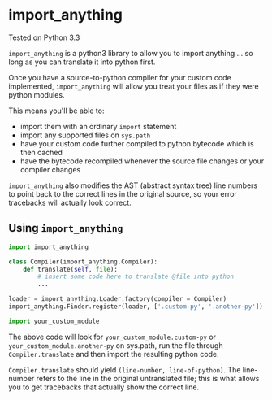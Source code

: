 # import_anything

Tested on Python 3.3

`import_anything` is a python3 library to allow you to import anything ... so long as you can translate it into python first.

Once you have a source-to-python compiler for your custom code implemented, `import_anything` will allow you treat your files as if they were python modules.

This means you'll be able to:
- import them with an ordinary `import` statement
- import any supported files on `sys.path`
- have your custom code further compiled to python bytecode which is then cached
- have the bytecode recompiled whenever the source file changes or your compiler changes

`import_anything` also modifies the AST (abstract syntax tree) line numbers to point back to the correct lines in the original source, so your error tracebacks will actually look correct.

## Using `import_anything`

```python
import import_anything

class Compiler(import_anything.Compiler):
    def translate(self, file):
        # insert some code here to translate @file into python
        ...

loader = import_anything.Loader.factory(compiler = Compiler)
import_anything.Finder.register(loader, ['.custom-py', '.another-py'])

import your_custom_module
```

The above code will look for `your_custom_module.custom-py` or `your_custom_module.another-py` on sys.path, run the file through `Compiler.translate` and then import the resulting python code.

`Compiler.translate` should yield `(line-number, line-of-python)`. The line-number refers to the line in the original untranslated file; this is what allows you to get tracebacks that actually show the correct line.
